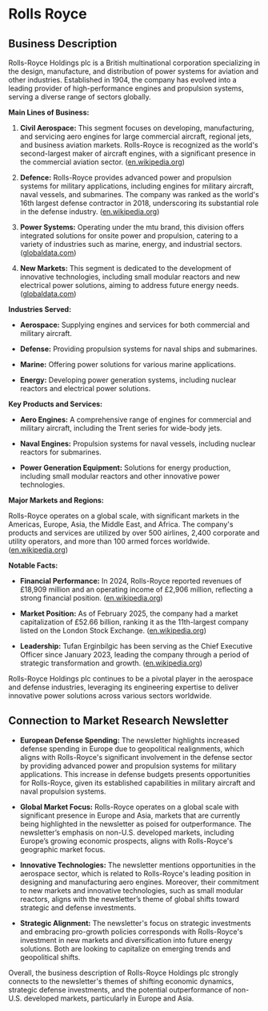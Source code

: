 # Rolls Royce

## Business Description
Rolls-Royce Holdings plc is a British multinational corporation specializing in the design, manufacture, and distribution of power systems for aviation and other industries. Established in 1904, the company has evolved into a leading provider of high-performance engines and propulsion systems, serving a diverse range of sectors globally.

**Main Lines of Business:**

1. **Civil Aerospace:** This segment focuses on developing, manufacturing, and servicing aero engines for large commercial aircraft, regional jets, and business aviation markets. Rolls-Royce is recognized as the world's second-largest maker of aircraft engines, with a significant presence in the commercial aviation sector. ([en.wikipedia.org](https://en.wikipedia.org/wiki/Rolls-Royce_Holdings?utm_source=openai))

2. **Defence:** Rolls-Royce provides advanced power and propulsion systems for military applications, including engines for military aircraft, naval vessels, and submarines. The company was ranked as the world's 16th largest defense contractor in 2018, underscoring its substantial role in the defense industry. ([en.wikipedia.org](https://en.wikipedia.org/wiki/Rolls-Royce_Holdings?utm_source=openai))

3. **Power Systems:** Operating under the mtu brand, this division offers integrated solutions for onsite power and propulsion, catering to a variety of industries such as marine, energy, and industrial sectors. ([globaldata.com](https://www.globaldata.com/company-profile/rolls-royce-holdings-plc/?utm_source=openai))

4. **New Markets:** This segment is dedicated to the development of innovative technologies, including small modular reactors and new electrical power solutions, aiming to address future energy needs. ([globaldata.com](https://www.globaldata.com/company-profile/rolls-royce-holdings-plc/?utm_source=openai))

**Industries Served:**

- **Aerospace:** Supplying engines and services for both commercial and military aircraft.

- **Defense:** Providing propulsion systems for naval ships and submarines.

- **Marine:** Offering power solutions for various marine applications.

- **Energy:** Developing power generation systems, including nuclear reactors and electrical power solutions.

**Key Products and Services:**

- **Aero Engines:** A comprehensive range of engines for commercial and military aircraft, including the Trent series for wide-body jets.

- **Naval Engines:** Propulsion systems for naval vessels, including nuclear reactors for submarines.

- **Power Generation Equipment:** Solutions for energy production, including small modular reactors and other innovative power technologies.

**Major Markets and Regions:**

Rolls-Royce operates on a global scale, with significant markets in the Americas, Europe, Asia, the Middle East, and Africa. The company's products and services are utilized by over 500 airlines, 2,400 corporate and utility operators, and more than 100 armed forces worldwide. ([en.wikipedia.org](https://en.wikipedia.org/wiki/Rolls-Royce_Holdings?utm_source=openai))

**Notable Facts:**

- **Financial Performance:** In 2024, Rolls-Royce reported revenues of £18,909 million and an operating income of £2,906 million, reflecting a strong financial position. ([en.wikipedia.org](https://en.wikipedia.org/wiki/Rolls-Royce_Holdings?utm_source=openai))

- **Market Position:** As of February 2025, the company had a market capitalization of £52.66 billion, ranking it as the 11th-largest company listed on the London Stock Exchange. ([en.wikipedia.org](https://en.wikipedia.org/wiki/Rolls-Royce_Holdings?utm_source=openai))

- **Leadership:** Tufan Erginbilgic has been serving as the Chief Executive Officer since January 2023, leading the company through a period of strategic transformation and growth. ([en.wikipedia.org](https://en.wikipedia.org/wiki/Rolls-Royce_Holdings?utm_source=openai))

Rolls-Royce Holdings plc continues to be a pivotal player in the aerospace and defense industries, leveraging its engineering expertise to deliver innovative power solutions across various sectors worldwide.

## Connection to Market Research Newsletter
- **European Defense Spending:** The newsletter highlights increased defense spending in Europe due to geopolitical realignments, which aligns with Rolls-Royce's significant involvement in the defense sector by providing advanced power and propulsion systems for military applications. This increase in defense budgets presents opportunities for Rolls-Royce, given its established capabilities in military aircraft and naval propulsion systems.
  
- **Global Market Focus:** Rolls-Royce operates on a global scale with significant presence in Europe and Asia, markets that are currently being highlighted in the newsletter as poised for outperformance. The newsletter’s emphasis on non-U.S. developed markets, including Europe’s growing economic prospects, aligns with Rolls-Royce's geographic market focus.
  
- **Innovative Technologies:** The newsletter mentions opportunities in the aerospace sector, which is related to Rolls-Royce's leading position in designing and manufacturing aero engines. Moreover, their commitment to new markets and innovative technologies, such as small modular reactors, aligns with the newsletter’s theme of global shifts toward strategic and defense investments.

- **Strategic Alignment:** The newsletter's focus on strategic investments and embracing pro-growth policies corresponds with Rolls-Royce's investment in new markets and diversification into future energy solutions. Both are looking to capitalize on emerging trends and geopolitical shifts.

Overall, the business description of Rolls-Royce Holdings plc strongly connects to the newsletter's themes of shifting economic dynamics, strategic defense investments, and the potential outperformance of non-U.S. developed markets, particularly in Europe and Asia.
